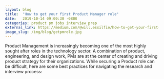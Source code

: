 ```yaml
---
layout: blog
title:  "How to get your first Product Manager role"
date:   2019-10-14 09:00:30 -0800
categories: product pm jobs interview prep
external_link: https://medium.com/@will.essilfie/how-to-get-your-first-product-manager-role-387885d5e0c5
image_slug: /img/blog/getpmrole.jpg
---
```


Product Management is increasingly becoming one of the most highly sought after roles in the technology sector. A combination of product, engineering, and design work, PMs are at the center of creating and driving product strategy for their organizations. While securing a Product role can be difficult, here are some best practices for navigating the research and interview process: